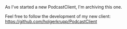 As I've started a new PodcastClient, I'm archiving this one.

Feel free to follow the development of my new client:
https://github.com/holgerkrupp/PodcastClient

